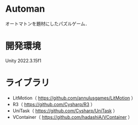 # Automan
オートマトンを題材にしたパズルゲーム．

# 開発環境
Unity 2022.3.15f1

# ライブラリ
- LitMotion（ https://github.com/annulusgames/LitMotion ）
- R3（ https://github.com/Cysharp/R3 ）
- UniTask（ https://github.com/Cysharp/UniTask ）
- VContainer（ https://github.com/hadashiA/VContainer ）
